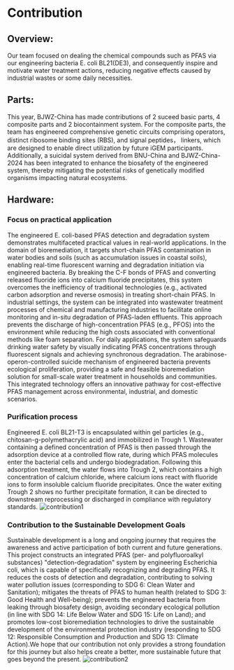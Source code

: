 # Contribution

## Overview:

Our team focused on dealing the chemical compounds such as PFAS via our engineering bacteria E. coli BL21(DE3), and consequently inspire and motivate water treatment actions, reducing negative effects caused by industrial wastes or some daily necessities.

## Parts:

This year, BJWZ-China has made contributions of 2 suceed basic parts, 4 composite parts and 2 biocontainment system. For the composite parts, the team has engineered comprehensive genetic circuits comprising operators, distinct ribosome binding sites (RBS), and signal peptides， linkers, which are designed to enable direct utilization by future iGEM participants. Additionally, a suicidal system derived from BNU-China and BJWZ-China-2024 has been integrated to enhance the biosafety of the engineered system, thereby mitigating the potential risks of genetically modified organisms impacting natural ecosystems.

## Hardware:

### Focus on practical application

The engineered E. coli-based PFAS detection and degradation system demonstrates multifaceted practical values in real-world applications. In the domain of bioremediation, it targets short-chain PFAS contamination in water bodies and soils (such as accumulation issues in coastal soils), enabling real-time fluorescent warning and degradation initiation via engineered bacteria. By breaking the C-F bonds of PFAS and converting released fluoride ions into calcium fluoride precipitates, this system overcomes the inefficiency of traditional technologies (e.g., activated carbon adsorption and reverse osmosis) in treating short-chain PFAS.
In industrial settings, the system can be integrated into wastewater treatment processes of chemical and manufacturing industries to facilitate online monitoring and in-situ degradation of PFAS-laden effluents. This approach prevents the discharge of high-concentration PFAS (e.g., PFOS) into the environment while reducing the high costs associated with conventional methods like foam separation.
For daily applications, the system safeguards drinking water safety by visually indicating PFAS concentrations through fluorescent signals and achieving synchronous degradation. The arabinose-operon-controlled suicide mechanism of engineered bacteria prevents ecological proliferation, providing a safe and feasible bioremediation solution for small-scale water treatment in households and communities. This integrated technology offers an innovative pathway for cost-effective PFAS management across environmental, industrial, and domestic scenarios.

### Purification process

Engineered E. coli BL21-T3 is encapsulated within gel particles (e.g., chitosan-g-polymethacrylic acid) and immobilized in Trough 1. Wastewater containing a defined concentration of PFAS is then passed through the adsorption device at a controlled flow rate, during which PFAS molecules enter the bacterial cells and undergo biodegradation. Following this adsorption treatment, the water flows into Trough 2, which contains a high concentration of calcium chloride, where calcium ions react with fluoride ions to form insoluble calcium fluoride precipitates. Once the water exiting Trough 2 shows no further precipitate formation, it can be directed to downstream reprocessing or discharged in compliance with regulatory standards.
![contribution1](https://static.igem.wiki/teams/5838/project/contribution1.webp)

### Contribution to the Sustainable Development Goals

Sustainable development is a long and ongoing journey that requires the awareness and active participation of both current and future generations. This project constructs an integrated PFAS (per- and polyfluoroalkyl substances) "detection-degradation" system by engineering Escherichia coli, which is capable of specifically recognizing and degrading PFAS. It reduces the costs of detection and degradation, contributing to solving water pollution issues (corresponding to SDG 6: Clean Water and Sanitation); mitigates the threats of PFAS to human health (related to SDG 3: Good Health and Well-being); prevents the engineered bacteria from leaking through biosafety design, avoiding secondary ecological pollution (in line with SDG 14: Life Below Water and SDG 15: Life on Land); and promotes low-cost bioremediation technologies to drive the sustainable development of the environmental protection industry (responding to SDG 12: Responsible Consumption and Production and SDG 13: Climate Action).We hope that our contribution not only provides a strong foundation for this journey but also helps create a better, more sustainable future that goes beyond the present.
![contribution2](https://static.igem.wiki/teams/5838/project/contribution2.webp)